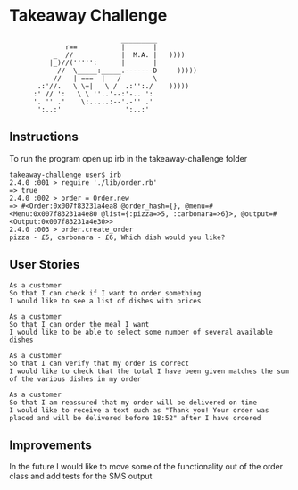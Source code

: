 Takeaway Challenge
==================
```
                            _________
              r==           |       |
           _  //            |  M.A. |   ))))
          |_)//(''''':      |       |
            //  \_____:_____.-------D     )))))
           //   | ===  |   /        \
       .:'//.   \ \=|   \ /  .:'':./    )))))
      :' // ':   \ \ ''..'--:'-.. ':
      '. '' .'    \:.....:--'.-'' .'
       ':..:'                ':..:'

 ```

Instructions
-------
To run the program open up irb in the takeaway-challenge folder

 ```
takeaway-challenge user$ irb
2.4.0 :001 > require './lib/order.rb'
 => true
2.4.0 :002 > order = Order.new
 => #<Order:0x007f83231a4ea8 @order_hash={}, @menu=#<Menu:0x007f83231a4e80 @list={:pizza=>5, :carbonara=>6}>, @output=#<Output:0x007f83231a4e30>>
2.4.0 :003 > order.create_order
pizza - £5, carbonara - £6, Which dish would you like?
 ```
 
User Stories
-------
```
As a customer
So that I can check if I want to order something
I would like to see a list of dishes with prices

As a customer
So that I can order the meal I want
I would like to be able to select some number of several available dishes

As a customer
So that I can verify that my order is correct
I would like to check that the total I have been given matches the sum of the various dishes in my order

As a customer
So that I am reassured that my order will be delivered on time
I would like to receive a text such as "Thank you! Your order was placed and will be delivered before 18:52" after I have ordered
```
Improvements
-------
In the future I would like to move some of the functionality out of the order class and add tests for the SMS output
